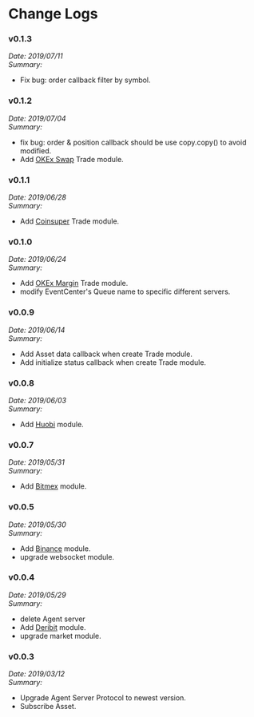 # Change Logs


### v0.1.3

*Date: 2019/07/11*  
*Summary:*
- Fix bug: order callback filter by symbol.


### v0.1.2

*Date: 2019/07/04*  
*Summary:*
- fix bug: order & position callback should be use copy.copy() to avoid modified.
- Add [OKEx Swap](../example/okex_swap) Trade module.


### v0.1.1

*Date: 2019/06/28*  
*Summary:*
- Add [Coinsuper](../example/coinsuper) Trade module.


### v0.1.0

*Date: 2019/06/24*  
*Summary:*
- Add [OKEx Margin](../example/okex_margin) Trade module.
- modify EventCenter's Queue name to specific different servers.


### v0.0.9

*Date: 2019/06/14*  
*Summary:*
- Add Asset data callback when create Trade module.
- Add initialize status callback when create Trade module.


### v0.0.8

*Date: 2019/06/03*  
*Summary:*
- Add [Huobi](../example/huobi) module.


### v0.0.7

*Date: 2019/05/31*  
*Summary:*
- Add [Bitmex](https://www.bitmex.com) module.


### v0.0.5

*Date: 2019/05/30*  
*Summary:*
- Add [Binance](../example/binance) module.
- upgrade websocket module.


### v0.0.4

*Date: 2019/05/29*  
*Summary:*
- delete Agent server
- Add [Deribit](../example/deribit) module.
- upgrade market module.


### v0.0.3

*Date: 2019/03/12*  
*Summary:*
- Upgrade Agent Server Protocol to newest version.
- Subscribe Asset.
